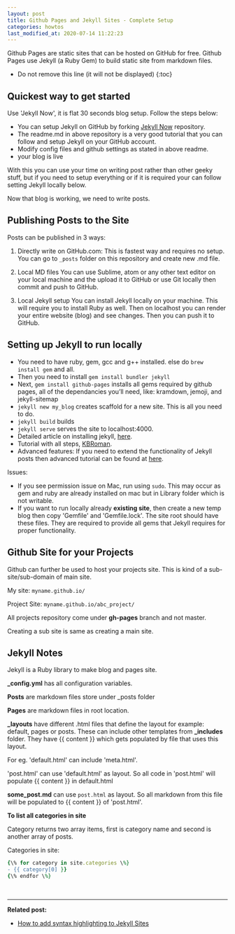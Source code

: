```yaml
---
layout: post
title: Github Pages and Jekyll Sites - Complete Setup
categories: howtos
last_modified_at: 2020-07-14 11:22:23
---
```


Github Pages are static sites that can be hosted on GitHub for free. Github Pages use Jekyll (a Ruby Gem) to build static site from markdown files.

* Do not remove this line (it will not be displayed)
{:toc}

## Quickest way to get started

Use 'Jekyll Now', it is flat 30 seconds blog setup. Follow the steps below:
- You can setup Jekyll on GitHub by forking [Jekyll Now](https://github.com/barryclark/jekyll-now) repository.
- The readme.md in above repository is a very good tutorial that you can follow and setup Jekyll on your GitHub account.
- Modify config files and github settings as stated in above readme.
- your blog is live

With this you can use your time on writing post rather than other geeky stuff, but if you need to setup everything or if it is required your can follow setting Jekyll locally below.

Now that blog is working, we need to write posts.

## Publishing Posts to the Site
Posts can be published in 3 ways:

1. Directly write on GitHub.com:
This is fastest way and requires no setup. You can go to `_posts` folder on this repository and create new .md file.

2. Local MD files
You can use Sublime, atom or any other text editor on your local machine and the upload it to GitHub or use Git locally then commit and push to GitHub.

3. Local Jekyll setup
You can install Jekyll locally on your machine. This will require you to install Ruby as well. Then on localhost you can render your entire website (blog) and see changes. Then you can push it to GitHub.

## Setting up Jekyll to run locally
- You need to have ruby, gem, gcc and g++ installed. else do `brew install gem` and all.
- Then you need to install `gem install bundler jekyll`
- Next, `gem install github-pages` installs all gems required by github pages, all of the dependancies you’ll need, like: kramdown, jemoji, and jekyll-sitemap
- `jekyll new my_blog` creates scaffold for a new site. This is all you need to do.
- `jekyll build` builds
- `jekyll serve` serves the site to localhost:4000.
- Detailed article on installing jekyll, [here](https://jekyllrb.com/docs/installation/).
- Tutorial with all steps, [KBRoman](https://kbroman.org/simple_site/pages/local_test.html).
- Advanced features: If you need to extend the functionality of Jekyll posts then advanced tutorial can be found at [here](https://www.smashingmagazine.com/2014/08/build-blog-jekyll-github-pages/).

Issues:
- If you see permission issue on Mac, run using `sudo`. This may occur as gem and ruby are already installed on mac but in Library folder which is not writable.
- If you want to run locally already **existing site**, then create a new temp blog then copy 'Gemfile' and 'Gemfile.lock'. The site root should have these files. They are required to provide all gems that Jekyll requires for proper functionality.

## Github Site for your Projects
Github can further be used to host your projects site. This is kind of a sub-site/sub-domain of main site.

My site:
`myname.github.io/`

Project Site:
`myname.github.io/abc_project/`

All projects repository come under **gh-pages** branch and not master.

Creating a sub site is same as creating a main site.

## Jekyll Notes

Jekyll is a Ruby library to make blog and pages site.

**_config.yml** has all configuration variables.

**Posts** are markdown files store under \_posts folder

**Pages** are markdown files in root location.

**_layouts** have different .html files that define the layout for example: default, pages or posts. These can include other templates from **_includes** folder. They have \{\{ content \}\} which gets populated by file that uses this layout. 

For eg. 'default.html' can include 'meta.html'.

'post.html' can use 'default.html' as layout. So all code in 'post.html' will populate \{\{ content \}\} in default.html

**some_post.md** can use `post.html` as layout. So all markdown from this file will be populated to \{\{ content \}\} of 'post.html'.

**To list all categories in site**

Category returns two array items, first is category name and second is another array of posts.

Categories in site:
```ruby
{\% for category in site.categories \%}
- {{ category[0] }}
{\% endfor \%}
```

<br/>

---

**Related post:**
- [How to add syntax highlighting to Jekyll Sites](../syntax-highlight-jekyll)
